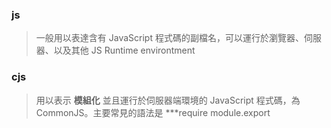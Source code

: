 ### js

> 一般用以表達含有 JavaScript 程式碼的副檔名，可以運行於瀏覽器、伺服器、以及其他 JS Runtime environtment


### cjs

> 用以表示 **模組化** 並且運行於伺服器端環境的 JavaScript 程式碼，為 CommonJS。主要常見的語法是 ***require module.export